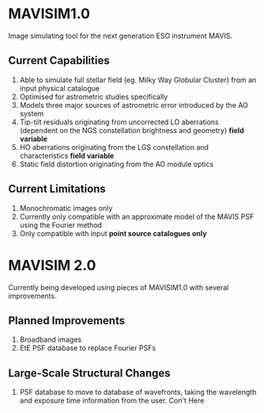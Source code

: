 # MAVISIM1.0
Image simulating tool for the next generation ESO instrument MAVIS. 

## Current Capabilities
1. Able to simulate full stellar field (eg. Milky Way Globular Cluster) from an input physical catalogue
2. Optimised for astrometric studies specifically
3. Models three major sources of astrometric error introduced by the AO system
  1. Tip-tilt residuals originating from uncorrected LO aberrations (dependent on the NGS constellation brightness and geometry) **field variable**
  2. HO aberrations originating from the LGS constellation and characteristics **field variable**
  3. Static field distortion originating from the AO module optics

## Current Limitations
1. Monochromatic images only
2. Currently only compatible with an approximate model of the MAVIS PSF using the Fourier method
3. Only compatible with input **point source catalogues only**

# MAVISIM 2.0
Currently being developed using pieces of MAVISIM1.0 with several improvements.

## Planned Improvements
1. Broadband images
2. EtE PSF database to replace Fourier PSFs

## Large-Scale Structural Changes
1. PSF database to move to database of wavefronts, taking the wavelength and exposure time information from the user.
Con't Here
